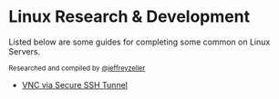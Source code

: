 # Linux Research & Development
Listed below are some guides for completing some common on Linux Servers.

<sub>Researched and compiled by [@jeffreyzeller](https://github.com/jeffreyzeller)</sub>

* [VNC via Secure SSH Tunnel](https://github.com/jeffreyzeller/CybersecurityPortfolio/blob/3c3edf4261b04337107b8047a57a13febea49b90/Linux/VNC%20SSH%20Tunnel/README.md)

